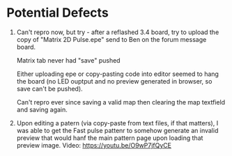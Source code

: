 # Potential Defects

1. Can't repro now, but try - after a reflashed 3.4 board, try to upload the copy of "Matrix 2D Pulse.epe" send to Ben on the forum message board. 

    Matrix tab never had "save" pushed

    Either uploading epe or copy-pasting code into editor seemed to hang the board (no  LED ouptput and no preview generated in browser, so save can't be pushed).
    
    Can't repro ever since saving a valid map then clearing the map textfield and saving again.

2. Upon editing a patern (via copy-paste from text files, if that matters), I was able to get the Fast pulse pattenr to somehow generate an invalid preview that would hanf the main pattern page upon loading that preview image. Video: https://youtu.be/O9wP7jfQyCE

